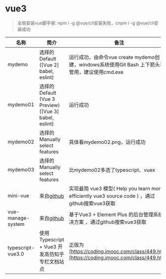 # vue3
> 全局安装vue脚手架: npm i -g @vue/cli安装失败，cnpm i -g @vue/cli安装成功

| 名称 | 简介 | 备注 |
| ---- | ---- | ---- |
| mydemo | 选择的Default ([Vue 2] babel, eslint) | 运行成功，由命令vue create mydemo创建，windows系统使用Git Bash 上下箭头不管用，建议使用cmd.exe | 
| mydemo01 | 选择的Default (Vue 3 Preview) ([Vue 3] babel, eslint) | 运行成功 | 
| mydemo02 | 选择的Manually select features | 具体看mydemo02.png，运行成功| 项目中的demo来源自[文章](https://segmentfault.com/a/1190000038236423?utm_source=tag-newest),还没完成！ | 
| mydemo03 | 选择的Manually select features | 比mydemo02多选了typescript、vuex | 运行成功 | 
| mini-vue | 来自[github](https://github.com/cuixiaorui/mini-vue) | 实现最简 vue3 模型( Help you learn more efficiently vue3 source code ) ，通过github搜索vue3获取 | 
| vue-manage-system | 来自[github](https://github.com/lin-xin/vue-manage-system) | 基于Vue3 + Element Plus 的后台管理系统解决方案 ，通过github搜索vue3获取 | 
| typescript-vue3.0 | 使用 Typescript + Vue3 开发高仿知乎专栏文档站点 | 正版为[https://coding.imooc.com/class/449.html](https://coding.imooc.com/class/449.html) | 
